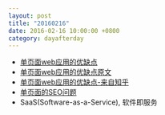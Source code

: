 ```yaml
---
layout: post
title: "20160216"
date: 2016-02-16 10:00:00 +0800
category: dayafterday
---
```


* [单页面web应用的优缺点](http://www.csdn.net/article/2012-12-10/2812658-Single-Page-Applications)
* [单页面web应用的优缺点原文](https://pando.com/2012/12/06/html-javascript-and-the-app-ification-of-the-web/)
* [单页面web应用的优缺点-来自知乎](http://www.zhihu.com/question/20792064)
* [单页面的SEO问题](http://www.oschina.net/translate/angularjs-seo-with-prerender-io)
* SaaS(Software-as-a-Service), 软件即服务
